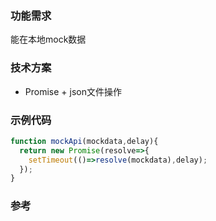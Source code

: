 ### 功能需求
能在本地mock数据
### 技术方案
- Promise + json文件操作

### 示例代码
```js
function mockApi(mockdata,delay){
  return new Promise(resolve=>{
    setTimeout(()=>resolve(mockdata),delay);
  });
}
```

### 参考